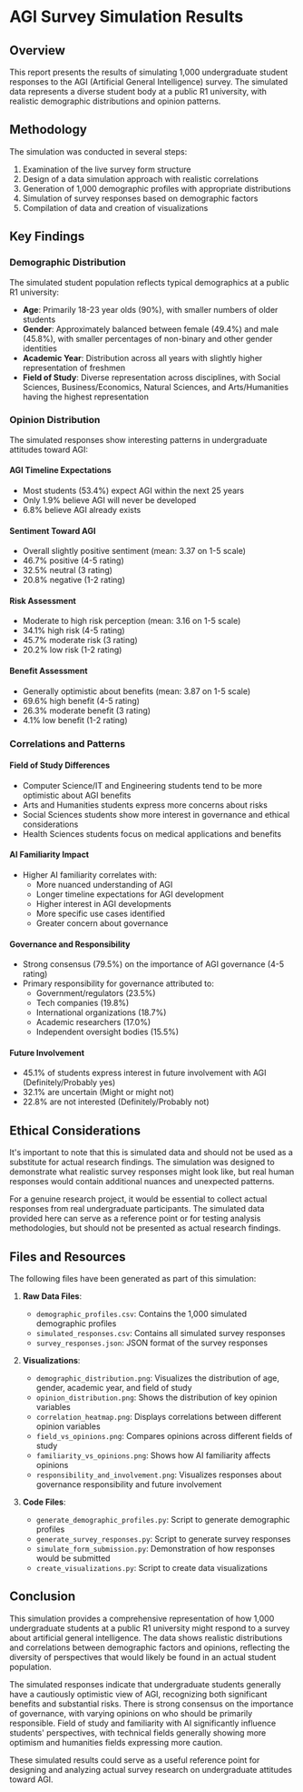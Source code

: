 # AGI Survey Simulation Results

## Overview
This report presents the results of simulating 1,000 undergraduate student responses to the AGI (Artificial General Intelligence) survey. The simulated data represents a diverse student body at a public R1 university, with realistic demographic distributions and opinion patterns.

## Methodology
The simulation was conducted in several steps:
1. Examination of the live survey form structure
2. Design of a data simulation approach with realistic correlations
3. Generation of 1,000 demographic profiles with appropriate distributions
4. Simulation of survey responses based on demographic factors
5. Compilation of data and creation of visualizations

## Key Findings

### Demographic Distribution
The simulated student population reflects typical demographics at a public R1 university:
- **Age**: Primarily 18-23 year olds (90%), with smaller numbers of older students
- **Gender**: Approximately balanced between female (49.4%) and male (45.8%), with smaller percentages of non-binary and other gender identities
- **Academic Year**: Distribution across all years with slightly higher representation of freshmen
- **Field of Study**: Diverse representation across disciplines, with Social Sciences, Business/Economics, Natural Sciences, and Arts/Humanities having the highest representation

### Opinion Distribution
The simulated responses show interesting patterns in undergraduate attitudes toward AGI:

#### AGI Timeline Expectations
- Most students (53.4%) expect AGI within the next 25 years
- Only 1.9% believe AGI will never be developed
- 6.8% believe AGI already exists

#### Sentiment Toward AGI
- Overall slightly positive sentiment (mean: 3.37 on 1-5 scale)
- 46.7% positive (4-5 rating)
- 32.5% neutral (3 rating)
- 20.8% negative (1-2 rating)

#### Risk Assessment
- Moderate to high risk perception (mean: 3.16 on 1-5 scale)
- 34.1% high risk (4-5 rating)
- 45.7% moderate risk (3 rating)
- 20.2% low risk (1-2 rating)

#### Benefit Assessment
- Generally optimistic about benefits (mean: 3.87 on 1-5 scale)
- 69.6% high benefit (4-5 rating)
- 26.3% moderate benefit (3 rating)
- 4.1% low benefit (1-2 rating)

### Correlations and Patterns

#### Field of Study Differences
- Computer Science/IT and Engineering students tend to be more optimistic about AGI benefits
- Arts and Humanities students express more concerns about risks
- Social Sciences students show more interest in governance and ethical considerations
- Health Sciences students focus on medical applications and benefits

#### AI Familiarity Impact
- Higher AI familiarity correlates with:
  - More nuanced understanding of AGI
  - Longer timeline expectations for AGI development
  - Higher interest in AGI developments
  - More specific use cases identified
  - Greater concern about governance

#### Governance and Responsibility
- Strong consensus (79.5%) on the importance of AGI governance (4-5 rating)
- Primary responsibility for governance attributed to:
  - Government/regulators (23.5%)
  - Tech companies (19.8%)
  - International organizations (18.7%)
  - Academic researchers (17.0%)
  - Independent oversight bodies (15.5%)

#### Future Involvement
- 45.1% of students express interest in future involvement with AGI (Definitely/Probably yes)
- 32.1% are uncertain (Might or might not)
- 22.8% are not interested (Definitely/Probably not)

## Ethical Considerations
It's important to note that this is simulated data and should not be used as a substitute for actual research findings. The simulation was designed to demonstrate what realistic survey responses might look like, but real human responses would contain additional nuances and unexpected patterns.

For a genuine research project, it would be essential to collect actual responses from real undergraduate participants. The simulated data provided here can serve as a reference point or for testing analysis methodologies, but should not be presented as actual research findings.

## Files and Resources
The following files have been generated as part of this simulation:

1. **Raw Data Files**:
   - `demographic_profiles.csv`: Contains the 1,000 simulated demographic profiles
   - `simulated_responses.csv`: Contains all simulated survey responses
   - `survey_responses.json`: JSON format of the survey responses

2. **Visualizations**:
   - `demographic_distribution.png`: Visualizes the distribution of age, gender, academic year, and field of study
   - `opinion_distribution.png`: Shows the distribution of key opinion variables
   - `correlation_heatmap.png`: Displays correlations between different opinion variables
   - `field_vs_opinions.png`: Compares opinions across different fields of study
   - `familiarity_vs_opinions.png`: Shows how AI familiarity affects opinions
   - `responsibility_and_involvement.png`: Visualizes responses about governance responsibility and future involvement

3. **Code Files**:
   - `generate_demographic_profiles.py`: Script to generate demographic profiles
   - `generate_survey_responses.py`: Script to generate survey responses
   - `simulate_form_submission.py`: Demonstration of how responses would be submitted
   - `create_visualizations.py`: Script to create data visualizations

## Conclusion
This simulation provides a comprehensive representation of how 1,000 undergraduate students at a public R1 university might respond to a survey about artificial general intelligence. The data shows realistic distributions and correlations between demographic factors and opinions, reflecting the diversity of perspectives that would likely be found in an actual student population.

The simulated responses indicate that undergraduate students generally have a cautiously optimistic view of AGI, recognizing both significant benefits and substantial risks. There is strong consensus on the importance of governance, with varying opinions on who should be primarily responsible. Field of study and familiarity with AI significantly influence students' perspectives, with technical fields generally showing more optimism and humanities fields expressing more caution.

These simulated results could serve as a useful reference point for designing and analyzing actual survey research on undergraduate attitudes toward AGI.
